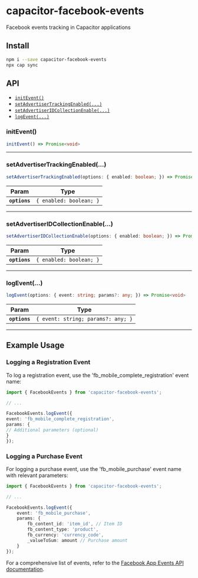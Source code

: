 # capacitor-facebook-events

Facebook events tracking in Capacitor applications

## Install

```bash
npm i --save capacitor-facebook-events
npx cap sync
```

## API

<docgen-index>

* [`initEvent()`](#initevent)
* [`setAdvertiserTrackingEnabled(...)`](#setadvertisertrackingenabled)
* [`setAdvertiserIDCollectionEnable(...)`](#setadvertiseridcollectionenable)
* [`logEvent(...)`](#logevent)

</docgen-index>

<docgen-api>
<!--Update the source file JSDoc comments and rerun docgen to update the docs below-->

### initEvent()

```typescript
initEvent() => Promise<void>
```

--------------------


### setAdvertiserTrackingEnabled(...)

```typescript
setAdvertiserTrackingEnabled(options: { enabled: boolean; }) => Promise<void>
```

| Param         | Type                               |
| ------------- | ---------------------------------- |
| **`options`** | <code>{ enabled: boolean; }</code> |

--------------------


### setAdvertiserIDCollectionEnable(...)

```typescript
setAdvertiserIDCollectionEnable(options: { enabled: boolean; }) => Promise<void>
```

| Param         | Type                               |
| ------------- | ---------------------------------- |
| **`options`** | <code>{ enabled: boolean; }</code> |

--------------------


### logEvent(...)

```typescript
logEvent(options: { event: string; params?: any; }) => Promise<void>
```

| Param         | Type                                          |
| ------------- | --------------------------------------------- |
| **`options`** | <code>{ event: string; params?: any; }</code> |

--------------------

</docgen-api>

## Example Usage

### Logging a Registration Event
To log a registration event, use the 'fb_mobile_complete_registration' event name:

```typescript
import { FacebookEvents } from 'capacitor-facebook-events';

// ...

FacebookEvents.logEvent({
event: 'fb_mobile_complete_registration',
params: {
// Additional parameters (optional)
}
});
```

### Logging a Purchase Event
For logging a purchase event, use the 'fb_mobile_purchase' event name with relevant parameters:

```typescript
import { FacebookEvents } from 'capacitor-facebook-events';

// ...

FacebookEvents.logEvent({
    event: 'fb_mobile_purchase',
    params: {
        fb_content_id: 'item_id', // Item ID
        fb_content_type: 'product',
        fb_currency: 'currency_code',
        _valueToSum: amount // Purchase amount
    }
});
```

For a comprehensive list of events, refer to the [Facebook App Events API documentation](https://developers.facebook.com/docs/marketing-api/app-event-api/).
